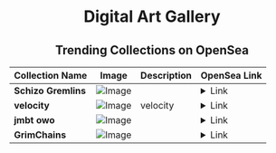 <div align="center">

# Digital Art Gallery

## Trending Collections on OpenSea

| Collection Name                       | Image                                                                                     | Description                       | OpenSea Link                                                                                          |
|---------------------------------------|-------------------------------------------------------------------------------------------|-----------------------------------|--------------------------------------------------------------------------------------------------------|
| **Schizo Gremlins** | ![Image](https://i.seadn.io/s/raw/files/e8a0f08a9f70ddaef705599c794671da.png?w=500&auto=format?w=200&auto=format) |  | <details><summary>Link</summary>[Schizo Gremlins](https://opensea.io/collection/schizo-gremlins-140)</details> |
| **velocity** | ![Image](https://i.seadn.io/s/raw/files/6fc75fce8c5c99d4635cd5894f4ef919.png?w=500&auto=format?w=200&auto=format) | velocity | <details><summary>Link</summary>[velocity](https://opensea.io/collection/velocity-22)</details> |
| **jmbt owo** | ![Image](https://i.seadn.io/s/raw/files/65568fa54bd689006194b9d9a5d4e190.jpg?w=500&auto=format?w=200&auto=format) |  | <details><summary>Link</summary>[jmbt owo](https://opensea.io/collection/jmbt-owo)</details> |
| **GrimChains** | ![Image](https://i.seadn.io/s/raw/files/5021e661cb9cbd1145ce54ae6be37c05.jpg?w=500&auto=format?w=200&auto=format) |  | <details><summary>Link</summary>[GrimChains](https://opensea.io/collection/grimchains)</details> |

</div>